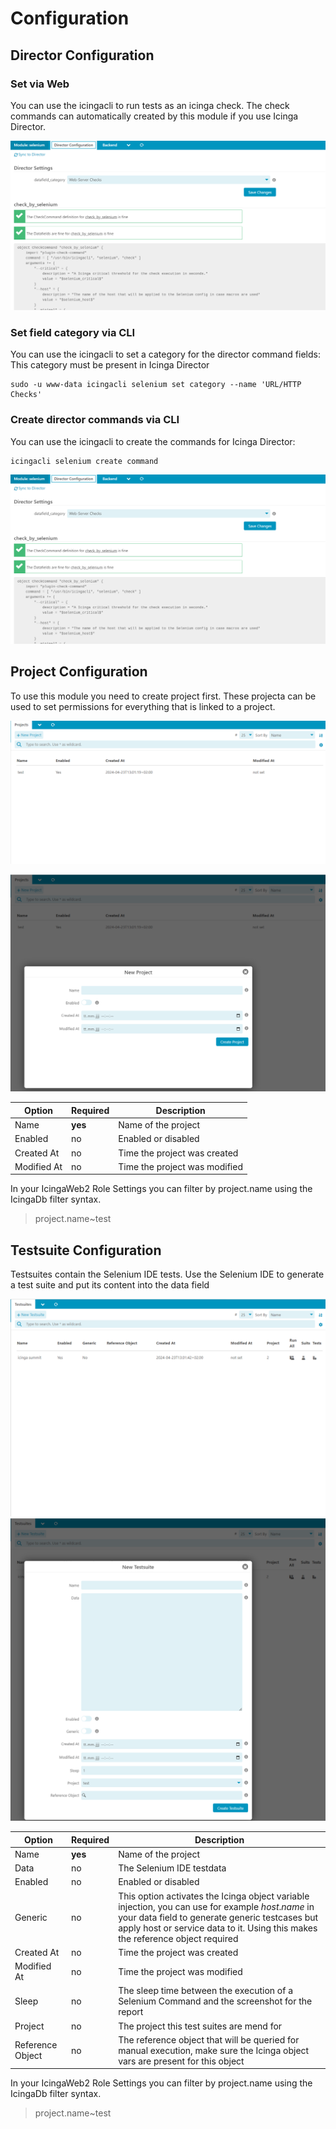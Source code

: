 # Configuration <a id="module-selenium-configuration"></a>

## Director Configuration  <a id="module-selenium-configuration-module"></a>

### Set via Web
You can use the icingacli to run tests as an icinga check.
The check commands can automatically created by this module if you use Icinga Director.

![module_director](img/module_director.png)

### Set field category via CLI

You can use the icingacli to set a category for the director command fields:
This category must be present in Icinga Director

```
sudo -u www-data icingacli selenium set category --name 'URL/HTTP Checks'
```

### Create director commands via CLI

You can use the icingacli to create the commands for Icinga Director:

```
icingacli selenium create command
```


![module_director](img/module_director.png)
## Project Configuration  <a id="module-selenium-configuration-project"></a>

To use this module you need to create project first.
These projecta can be used to set permissions for everything that is linked to a project. 

![module_projects](img/module_projects.png)

![module_new_project](img/module_new_project.png)

| Option                | Required | Description                              |
| --------------------- | -------- | -----------------------------------      |
| Name                  | **yes**  | Name of the project                        |
| Enabled               | no       | Enabled or disabled                    |
| Created At            | no       | Time the project was created                 |
| Modified At           | no       | Time the project was modified                    |

In your IcingaWeb2 Role Settings you can filter by project.name using the IcingaDb filter syntax.
> project.name~test

## Testsuite Configuration  <a id="module-selenium-configuration-testsuite"></a>

Testsuites contain the Selenium IDE tests. Use the Selenium IDE to generate a test suite and put its content into the data field

![module_testsuites](img/module_testsuites.png)
![module_new_testsuite](img/module_new_testsuite.png)


| Option                | Required | Description                              |
| --------------------- | -------- | -----------------------------------      |
| Name                  | **yes**  | Name of the project                        |
| Data               | no       | The Selenium IDE testdata                    |
| Enabled               | no       | Enabled or disabled                    |
| Generic               | no       | This option activates the Icinga object variable injection, you can use for example $host.name$ in your data field to generate generic testcases but apply host or service data to it. Using this makes the reference object required                    |
| Created At            | no       | Time the project was created                 |
| Modified At           | no       | Time the project was modified                    |
| Sleep           | no       | The sleep time between the execution of a Selenium Command and the screenshot for the report                   |
| Project           | no       | The project this test suites are mend for                   |
| Reference Object           | no       | The reference object that will be queried for manual execution, make sure the Icinga object vars are present for this object             |


In your IcingaWeb2 Role Settings you can filter by project.name using the IcingaDb filter syntax.
> project.name~test


